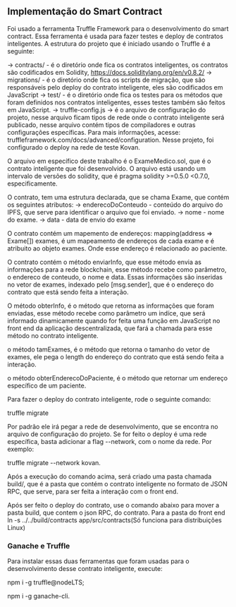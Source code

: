 ## Implementação do Smart Contract

Foi usado a ferramenta Truffle Framework para o desenvolvimento do smart contract.
Essa ferramenta é usada para fazer testes e deploy de contratos inteligentes.
A estrutura do projeto que é iniciado usando o Truffle é a seguinte:

-> contracts/ - é o diretório onde fica os contratos inteligentes, os contratos são codificados em Solidity, https://docs.soliditylang.org/en/v0.8.2/
-> migrations/ - é o diretório onde fica os scripts de migração, que são responsáveis pelo deploy do contrato inteligente, eles são codificados em JavaScript
-> test/ - é o diretório onde fica os testes para os métodos que foram definidos nos contratos inteligentes, esses testes também são feitos em JavaScript.
-> truffle-config.js -> é o arquivo de configuração do projeto, nesse arquivo ficam tipos de rede onde o  contrato inteligente será publicado, nesse arquivo contém tipos de compiladores e outras configurações específicas. Para mais informações, acesse: truffleframework.com/docs/advanced/configuration. Nesse projeto, foi configurado o deploy na rede de teste Kovan.

O arquivo em específico deste trabalho é o ExameMedico.sol, que é o contrato inteligente que foi desenvolvido.
O arquivo está usando um intervalo de versões do solidity, que é pragma solidity >=0.5.0 <0.7.0, especificamente.

O contrato, tem uma estrutura declarada, que se chama Exame, que contém os seguintes atributos: 
-> enderecoDoConteudo - conteúdo do arquivo do IPFS, que serve para identificar o arquivo que foi enviado.
-> nome - nome do exame.
-> data - data de envio do exame

O contrato contém um mapemento de endereços: mapping(address => Exame[]) exames, é um mapeamento de endereços de cada exame e é atribuito ao objeto exames. Onde esse endereço é relacionado ao paciente.

O contrato contém o método enviarInfo, que esse método envia as informações para a rede blockchain, esse método recebe como parâmetro, o endereco de conteudo, o nome e data. Essas informações são inseridas no vetor de exames, indexado pelo [msg.sender], que é o endereço do contrato que está sendo feita a interação. 

O método obterInfo, é o método que retorna as informações que foram enviadas, esse método recebe como parâmetro um indíce, que será informado dinamicamente quando for feita uma função em JavaScript no front end da aplicação descentralizada, que fará a chamada para esse método no contrato inteligente.

o método tamExames, é o método que retorna o tamanho do vetor de exames, ele pega o length do endereço do contrato que está sendo feita a interação.

o método obterEnderecoDoPaciente, é o método que retornar um endereço específico de um paciente.

Para fazer o deploy do contrato inteligente, rode o seguinte comando:

truffle migrate

Por padrão ele irá pegar a rede de desenvolvimento, que se encontra no arquivo de configuração do projeto. Se for feito o deploy é uma rede específica, basta adicionar a flag --network, com o nome da rede. Por exemplo:

truffle migrate --network kovan.

Após a execução do comando acima, será criado uma pasta chamada build/, que é a pasta que contém o contrato inteligente no formato de JSON RPC, que serve, para ser feita a interação com o front end.

Após ser feito o deploy do contrato, use o comando abaixo para mover a pasta build, que contem o json RPC, do contrato. Para a pasta do front end
ln -s ../../build/contracts app/src/contracts(Só funciona para distribuições Linux)



### Ganache e Truffle

Para instalar essas duas ferramentas que foram usadas para o desenvolvimento desse contrato inteligente, execute: 

npm i -g truffle@nodeLTS;

npm i -g ganache-cli.